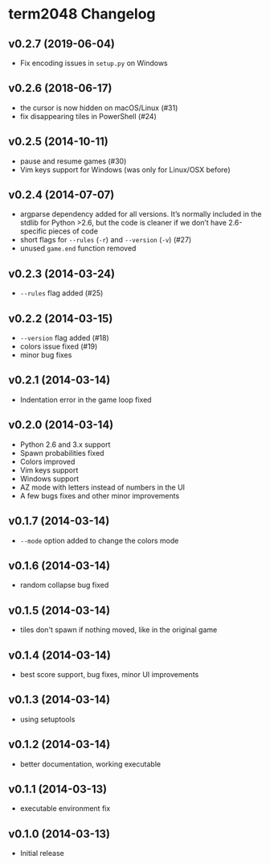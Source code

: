 # term2048 Changelog

## v0.2.7 (2019-06-04)

* Fix encoding issues in `setup.py` on Windows

## v0.2.6 (2018-06-17)

* the cursor is now hidden on macOS/Linux (#31)
* fix disappearing tiles in PowerShell (#24)

## v0.2.5 (2014-10-11)

* pause and resume games (#30)
* Vim keys support for Windows (was only for Linux/OSX before)

## v0.2.4 (2014-07-07)

* argparse dependency added for all versions. It’s normally included in the
  stdlib for Python >2.6, but the code is cleaner if we don’t have
  2.6-specific pieces of code
* short flags for `--rules` (`-r`) and `--version` (`-v`) (#27)
* unused `game.end` function removed

## v0.2.3 (2014-03-24)

* `--rules` flag added (#25)

## v0.2.2 (2014-03-15)

* `--version` flag added (#18)
* colors issue fixed (#19)
* minor bug fixes

## v0.2.1 (2014-03-14)

* Indentation error in the game loop fixed

## v0.2.0 (2014-03-14)

* Python 2.6 and 3.x support
* Spawn probabilities fixed
* Colors improved
* Vim keys support
* Windows support
* AZ mode with letters instead of numbers in the UI
* A few bugs fixes and other minor improvements

## v0.1.7 (2014-03-14)

* `--mode` option added to change the colors mode

## v0.1.6 (2014-03-14)

* random collapse bug fixed

## v0.1.5 (2014-03-14)

* tiles don't spawn if nothing moved, like in the original game

## v0.1.4 (2014-03-14)

* best score support, bug fixes, minor UI improvements

## v0.1.3 (2014-03-14)

* using setuptools

## v0.1.2 (2014-03-14)

* better documentation, working executable

## v0.1.1 (2014-03-13)

* executable environment fix

## v0.1.0 (2014-03-13)

* Initial release
